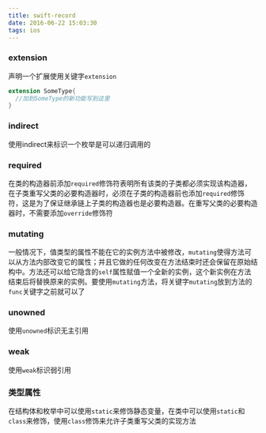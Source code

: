 ```yaml
---
title: swift-record
date: 2016-06-22 15:03:30
tags: ios
---
```


### extension

声明一个扩展使用关键字`extension`

```swift
extension SomeType{
  //加到SomeType的新功能写到这里
}
```

### indirect

使用indirect来标识一个枚举是可以递归调用的

### required

在类的构造器前添加`required`修饰符表明所有该类的子类都必须实现该构造器，在子类重写父类的必要构造器时，必须在子类的构造器前也添加`required`修饰符，这是为了保证继承链上子类的构造器也是必要构造器。在重写父类的必要构造器时，不需要添加`override`修饰符

### mutating

一般情况下，值类型的属性不能在它的实例方法中被修改，`mutating`使得方法可以从方法内部改变它的属性；并且它做的任何改变在方法结束时还会保留在原始结构中。方法还可以给它隐含的`self`属性赋值一个全新的实例，这个新实例在方法结束后将替换原来的实例。要使用`mutating`方法，将关键字`mutating`放到方法的`func`关键字之前就可以了

### unowned

使用`unowned`标识无主引用

### weak

使用`weak`标识弱引用

### 类型属性

在结构体和枚举中可以使用`static`来修饰静态变量，在类中可以使用`static`和`class`来修饰，使用`class`修饰来允许子类重写父类的实现方法